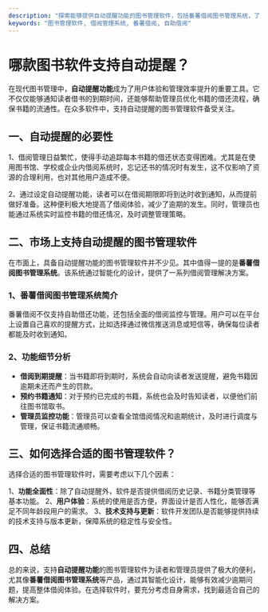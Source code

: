 ```yaml
---
description: "探索能够提供自动提醒功能的图书管理软件，包括番薯借阅图书管理系统，了解其优势与功能。"
keywords: "图书管理软件, 借阅管理系统, 番薯借阅, 自助借阅"
---
```

# 哪款图书软件支持自动提醒？

在现代图书管理中，**自动提醒功能**成为了用户体验和管理效率提升的重要工具。它不仅仅能够通知读者借书的到期时间，还能够帮助管理员优化书籍的借还流程，确保书籍的流通性。在众多软件中，支持自动提醒的图书管理软件备受关注。

## 一、自动提醒的必要性

1、借阅管理日益繁忙，使得手动追踪每本书籍的借还状态变得困难。尤其是在使用图书馆、学校或企业内借阅系统时，忘记还书的情况时有发生，这不仅影响了资源的合理利用，也对其他用户造成不便。

2、通过设定自动提醒功能，读者可以在借阅期限即将到达时收到通知，从而提前做好准备。这种便利极大地提高了借阅体验，减少了逾期的发生。同时，管理员也能通过系统实时监控书籍的借还情况，及时调整管理策略。

## 二、市场上支持自动提醒的图书管理软件

在市面上，具备自动提醒功能的图书管理软件并不少见。其中值得一提的是**番薯借阅图书管理系统**。该系统通过智能化的设计，提供了一系列借阅管理解决方案。

### 1、番薯借阅图书管理系统简介

番薯借阅不仅支持自助借还功能，还包括全面的借阅监控与管理。用户可以在平台上设置自己喜欢的提醒方式，比如选择通过微信推送消息或短信等，确保每位读者都能及时收到通知。 

### 2、功能细节分析

- **借阅到期提醒**：当书籍即将到期时，系统会自动向读者发送提醒，避免书籍因逾期未还而产生的罚款。
- **预约书籍通知**：对于预约已完成的书籍，系统也会及时告知读者，以便他们前往图书馆取书。
- **管理员监控功能**：管理员可以查看全馆借阅情况和逾期统计，及时进行调度与管理，保证书籍流通顺畅。

## 三、如何选择合适的图书管理软件？

选择合适的图书管理软件时，需要考虑以下几个因素：

1、**功能全面性**：除了自动提醒外，软件是否提供借阅历史记录、书籍分类管理等基本功能。
2、**用户体验**：系统的使用是否方便，界面设计是否人性化，能够否满足不同年龄段用户的需求。
3、**技术支持与更新**：软件开发团队是否能够提供持续的技术支持与版本更新，保障系统的稳定性与安全性。

## 四、总结

总的来说，支持**自动提醒功能**的图书管理软件为读者和管理员提供了极大的便利，尤其像**番薯借阅图书管理系统**等产品，通过其智能化设计，能够有效减少逾期问题，提高整体借阅体验。在选择软件时，要充分考虑自身需求，找到最适合自己的解决方案。
